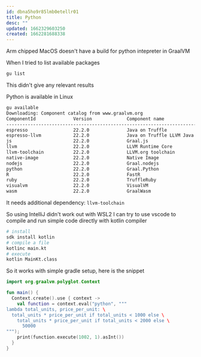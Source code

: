 ```yaml
---
id: dbna5ho9r85lmb0etellr01
title: Python
desc: ""
updated: 1662329603250
created: 1662281688338
---
```


Arm chipped MacOS doesn't have a build for python intepreter in GraalVM

When I tried to list available packages

```bash
gu list
```

This didn't give any relevant results

Python is available in Linux

```bash
gu available
Downloading: Component catalog from www.graalvm.org
ComponentId              Version             Component name                Stability                     Origin
---------------------------------------------------------------------------------------------------------------------------------
espresso                 22.2.0              Java on Truffle               Supported                     github.com
espresso-llvm            22.2.0              Java on Truffle LLVM Java librSupported                     github.com
js                       22.2.0              Graal.js                      Supported                     github.com
llvm                     22.2.0              LLVM Runtime Core             Experimental                  github.com
llvm-toolchain           22.2.0              LLVM.org toolchain            Supported                     github.com
native-image             22.2.0              Native Image                  Early adopter                 github.com
nodejs                   22.2.0              Graal.nodejs                  Supported                     github.com
python                   22.2.0              Graal.Python                  Experimental                  github.com
R                        22.2.0              FastR                         Experimental                  github.com
ruby                     22.2.0              TruffleRuby                   Experimental                  github.com
visualvm                 22.2.0              VisualVM                      Experimental                  github.com
wasm                     22.2.0              GraalWasm                     Experimental                  github.com
```

It needs additional dependency: `llvm-toolchain`

So using IntelliJ didn't work out with WSL2
I can try to use vscode to compile and run simple code directly with kotlin compiler

```bash
# install
sdk install kotlin
# compile a file
kotlinc main.kt
# execute
kotlin MainKt.class

```

So it works with simple gradle setup, here is the snippet

```kotlin
import org.graalvm.polyglot.Context

fun main() {
  Context.create().use { context ->
    val function = context.eval("python", """
lambda total_units, price_per_unit: \
  total_units * price_per_unit if total_units < 1000 else \
    total_units * price_per_unit if total_units < 2000 else \
      50000
""");
    print(function.execute(1002, 1).asInt())
  }
}
```

